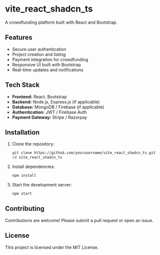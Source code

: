 # vite_react_shadcn_ts

A crowdfunding platform built with React and Bootstrap.

## Features
- Secure user authentication
- Project creation and listing
- Payment integration for crowdfunding
- Responsive UI built with Bootstrap
- Real-time updates and notifications

## Tech Stack
- **Frontend:** React, Bootstrap
- **Backend:** Node.js, Express.js (if applicable)
- **Database:** MongoDB / Firebase (if applicable)
- **Authentication:** JWT / Firebase Auth
- **Payment Gateway:** Stripe / Razorpay

## Installation

1. Clone the repository:
   ```sh
   git clone https://github.com/yourusername/vite_react_shadcn_ts.git
   cd vite_react_shadcn_ts
   ```

2. Install dependencies:
   ```sh
   npm install
   ```

3. Start the development server:
   ```sh
   npm start
   ```

## Contributing
Contributions are welcome! Please submit a pull request or open an issue.

## License
This project is licensed under the MIT License.
